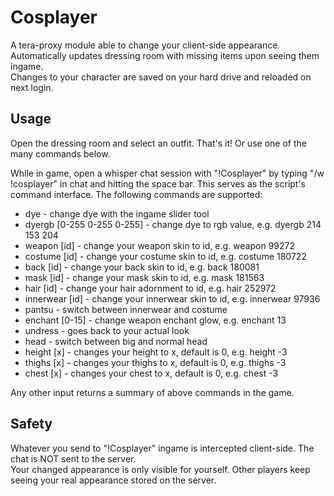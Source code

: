 # Cosplayer
A tera-proxy module able to change your client-side appearance.  
Automatically updates dressing room with missing items upon seeing them ingame.  
Changes to your character are saved on your hard drive and reloaded on next login.  
  
## Usage  
Open the dressing room and select an outfit. That's it! Or use one of the many commands below.  

While in game, open a whisper chat session with "!Cosplayer" by typing "/w !cosplayer" in chat and hitting the space bar.
This serves as the script's command interface. 
The following commands are supported:  
  
* dye - change dye with the ingame slider tool 
* dyergb [0-255 0-255 0-255] - change dye to rgb value, e.g. dyergb 214 153 204
* weapon [id] - change your weapon skin to id, e.g. weapon 99272
* costume [id] - change your costume skin to id, e.g. costume 180722
* back [id] - change your back skin to id, e.g. back 180081
* mask [id] - change your mask skin to id, e.g. mask 181563
* hair [id] - change your hair adornment to id, e.g. hair 252972
* innerwear [id] - change your innerwear skin to id, e.g. innerwear 97936
* pantsu - switch between innerwear and costume
* enchant [0-15] - change weapon enchant glow, e.g. enchant 13
* undress - goes back to your actual look
* head - switch between big and normal head
* height [x] - changes your height to x, default is 0, e.g. height -3
* thighs [x] - changes your thighs to x, default is 0, e.g. thighs -3
* chest [x] - changes your chest to x, default is 0, e.g. chest -3
  
Any other input returns a summary of above commands in the game.
  
## Safety
Whatever you send to "!Cosplayer" ingame is intercepted client-side. The chat is NOT sent to the server.  
Your changed appearance is only visible for yourself. Other players keep seeing your real appearance stored on the server.  